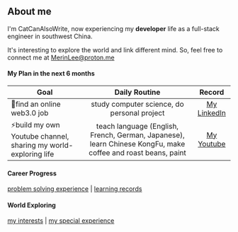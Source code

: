 ## About me
I'm CatCanAlsoWrite, now experiencing my **developer** life as a full-stack engineer in southwest China.

It's interesting to explore the world and link different mind. So, feel free to connect me at MerinLee@proton.me

#### My Plan in the next 6 months
Goal | Daily Routine | Record
-- | :--: | :--:
🌱find an online web3.0 job | study computer science, do personal project | [My LinkedIn](https://www.linkedin.com/in/merin-lee/)
⚡build my own Youtube channel, sharing my world-exploring life | teach language (English, French, German, Japanese), learn Chinese KongFu, make coffee and roast beans, paint | [My Youtube]()

#### Career Progress
[problem solving experience](https://github.com/CatCanAlsoWrite/problem-solving) | 
[learning records](https://github.com/CatCanAlsoWrite/learning-material) 

#### World Exploring
[my interests](https://github.com/CatCanAlsoWrite/my-interests) |
[my special experience](https://github.com/CatCanAlsoWrite/my-special-experience) 



